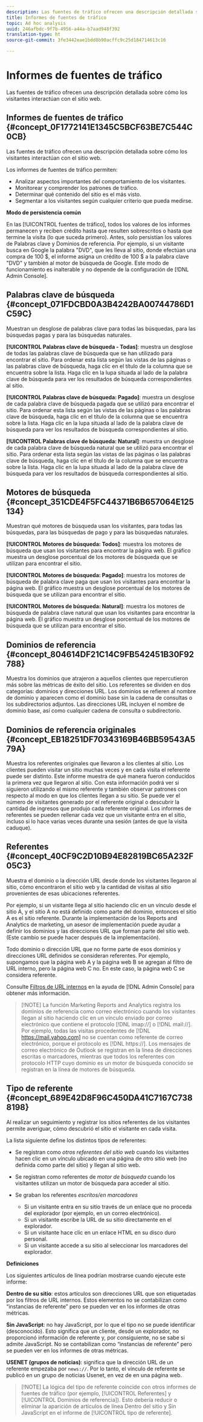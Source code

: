 ```yaml
---
description: Las fuentes de tráfico ofrecen una descripción detallada sobre cómo los visitantes interactúan con el sitio web.
title: Informes de fuentes de tráfico
topic: Ad hoc analysis
uuid: 246afbdc-9f7b-4956-a44a-b7aad948f392
translation-type: ht
source-git-commit: 3fe3442eae1bdd8b90acffc9c25d184714613c16

---
```



# Informes de fuentes de tráfico

Las fuentes de tráfico ofrecen una descripción detallada sobre cómo los visitantes interactúan con el sitio web.

## Informes de fuentes de tráfico {#concept_0F1772141E1345C5BCF63BE7C544C0CB}

Las fuentes de tráfico ofrecen una descripción detallada sobre cómo los visitantes interactúan con el sitio web.

Los informes de fuentes de tráfico permiten:

* Analizar aspectos importantes del comportamiento de los visitantes.
* Monitorear y comprender los patrones de tráfico.
* Determinar qué contenido del sitio es el más visto.
* Segmentar a los visitantes según cualquier criterio que pueda medirse.

**Modo de persistencia común**

En las [!UICONTROL fuentes de tráfico], todos los valores de los informes permanecen y reciben crédito hasta que resulten sobrescritos o hasta que termine la visita (lo que suceda primero). Antes, solo persistían los valores de Palabras clave y Dominios de referencia. Por ejemplo, si un visitante busca en Google la palabra &quot;DVD&quot;, que les lleva al sitio, donde efectúan una compra de 100 $, el informe asigna un crédito de 100 $ a la palabra clave &quot;DVD&quot; y también al motor de búsqueda de Google. Este modo de funcionamiento es inalterable y no depende de la configuración de [!DNL Admin Console].

## Palabras clave de búsqueda {#concept_071FDCBD0A3B4242BA00744786D1C59C}

Muestran un desglose de palabras clave para todas las búsquedas, para las búsquedas pagas y para las búsquedas naturales.

<!-- 

c_reports_search_keyword.xml

 -->

**[!UICONTROL Palabras clave de búsqueda - Todas]**: muestra un desglose de todas las palabras clave de búsqueda que se han utilizado para encontrar el sitio. Para ordenar esta lista según las vistas de las páginas o las palabras clave de búsqueda, haga clic en el título de la columna que se encuentra sobre la lista. Haga clic en la lupa situada al lado de la palabra clave de búsqueda para ver los resultados de búsqueda correspondientes al sitio.

**[!UICONTROL Palabras clave de búsqueda: Pagado]**: muestra un desglose de cada palabra clave de búsqueda pagada que se utilizó para encontrar el sitio. Para ordenar esta lista según las vistas de las páginas o las palabras clave de búsqueda, haga clic en el título de la columna que se encuentra sobre la lista. Haga clic en la lupa situada al lado de la palabra clave de búsqueda para ver los resultados de búsqueda correspondientes al sitio.

**[!UICONTROL Palabras clave de búsqueda: Natural]**: muestra un desglose de cada palabra clave de búsqueda natural que se utilizó para encontrar el sitio. Para ordenar esta lista según las vistas de las páginas o las palabras clave de búsqueda, haga clic en el título de la columna que se encuentra sobre la lista. Haga clic en la lupa situada al lado de la palabra clave de búsqueda para ver los resultados de búsqueda correspondientes al sitio.

## Motores de búsqueda {#concept_351CDE4F5FC44371B6B657064E125134}

Muestran qué motores de búsqueda usan los visitantes, para todas las búsquedas, para las búsquedas de pago y para las búsquedas naturales.

<!-- 

c_reports_search_engines.xml

 -->

**[!UICONTROL Motores de búsqueda: Todos]**: muestra los motores de búsqueda que usan los visitantes para encontrar la página web. El gráfico muestra un desglose porcentual de los motores de búsqueda que se utilizan para encontrar el sitio.

**[!UICONTROL Motores de búsqueda: Pagado]**: muestra los motores de búsqueda de palabra clave paga que usan los visitantes para encontrar la página web. El gráfico muestra un desglose porcentual de los motores de búsqueda que se utilizan para encontrar el sitio.

**[!UICONTROL Motores de búsqueda: Natural]**: muestra los motores de búsqueda de palabra clave natural que usan los visitantes para encontrar la página web. El gráfico muestra un desglose porcentual de los motores de búsqueda que se utilizan para encontrar el sitio.

## Dominios de referencia {#concept_804614DF21C14C9FB542451B30F92788}

<!-- 

c_reports_ref_domains.xml

 -->

Muestra los dominios que atrajeron a aquellos clientes que repercutieron más sobre las métricas de éxito del sitio. Los referentes se dividen en dos categorías: dominios y direcciones URL. Los dominios se refieren al nombre de dominio y aparecen como el dominio base sin la cadena de consultas o los subdirectorios adjuntos. Las direcciones URL incluyen el nombre de dominio base, así como cualquier cadena de consulta o subdirectorio.

## Dominios de referencia originales {#concept_EB18251DF70343169B46BB59543A579A}

<!-- 

c_reports_original_ref_domains.xml

 -->

Muestra los referentes originales que llevaron a los clientes al sitio. Los clientes pueden visitar un sitio muchas veces y en cada visita el referente puede ser distinto. Este informe muestra de qué manera fueron conducidos la primera vez que llegaron al sitio. Con esta información podrá ver si siguieron utilizando el mismo referente y también observar patrones con respecto al modo en que los clientes llegan a su sitio. Se puede ver el número de visitantes generado por el referente original o descubrir la cantidad de ingresos que produjo cada referente original. Los informes de referentes se pueden rellenar cada vez que un visitante entra en el sitio, incluso si lo hace varias veces durante una sesión (antes de que la visita caduque).

## Referentes {#concept_40CF9C2D10B94E82819BC65A232F05C3}

Muestra el dominio o la dirección URL desde donde los visitantes llegaron al sitio, cómo encontraron el sitio web y la cantidad de visitas al sitio provenientes de esas ubicaciones referentes.

<!-- 

c_reports_referrers.xml

 -->

Por ejemplo, si un visitante llega al sitio haciendo clic en un vínculo desde el sitio A, y el sitio A no está definido como parte del dominio, entonces el sitio A es el sitio referente. Durante la implementación de los Reports and Analytics de marketing, un asesor de implementación puede ayudar a definir los dominios y las direcciones URL que forman parte del sitio web. (Este cambio se puede hacer después de la implementación).

Todo dominio o dirección URL que no forme parte de esos dominios y direcciones URL definidos se consideran referentes. Por ejemplo, supongamos que la página web A y la página web B se agregan al filtro de URL interno, pero la página web C no. En este caso, la página web C se considera referente.

Consulte [Filtros de URL internos](https://docs.adobe.com/content/help/es-ES/analytics/admin/admin-tools/internal-url-filter-admin.html) en la ayuda de [!DNL Admin Console] para obtener más información.

>[!NOTE] La función Marketing Reports and Analytics registra los dominios de referencia como correo electrónico cuando los visitantes llegan al sitio haciendo clic en un vínculo enviado por correo electrónico que contiene el protocolo [!DNL imap://] o [!DNL mail://]. Por ejemplo, todas las visitas procedentes de [!DNL https://mail.yahoo.com] no se cuentan como referente de correo electrónico, porque el protocolo es [!DNL https://]. Los mensajes de correo electrónico de Outlook se registran en la línea de direcciones escritas o marcadores, mientras que todos los referentes con protocolo HTTP cuyo dominio es un motor de búsqueda conocido se registran en la línea de motores de búsqueda.

## Tipo de referente {#concept_689E42D8F96C450DA41C7167C7388198}

Al realizar un seguimiento y registrar los sitios referentes de los visitantes permite averiguar, cómo descubrió el sitio el visitante en cada visita.

<!-- 

c_reports_ref_types.xml

 -->

La lista siguiente define los distintos tipos de referentes:

* Se registran como *otros referentes del sitio web* cuando los visitantes hacen clic en un vínculo ubicado en una página de otro sitio web (no definida como parte del sitio) y llegan al sitio web.
* Se registran como referentes de *motor de búsqueda* cuando los visitantes utilizan un motor de búsqueda para acceder al sitio.
* Se graban los referentes *escritos/en marcadores*

   * Si un visitante entra en su sitio través de un enlace que no proceda del explorador (por ejemplo, en un correo electrónico).
   * Si un visitante escribe la URL de su sitio directamente en el explorador.
   * Si un visitante hace clic en un enlace HTML en su disco duro personal.
   * Si un visitante accede a su sitio al seleccionar los marcadores del explorador.

**Definiciones**

Los siguientes artículos de línea podrían mostrarse cuando ejecute este informe:

**Dentro de su sitio**: estos artículos son direcciones URL que son etiquetadas por los filtros de URL internos. Estos elementos no se contabilizan como “instancias de referente” pero se pueden ver en los informes de otras métricas.

**Sin JavaScript**: no hay JavaScript, por lo que el tipo no se puede identificar (desconocido). Esto significa que un cliente, desde un explorador, no proporcionó información de referente y, por consiguiente, no se sabe si admite JavaScript. No se contabilizan como “instancias de referente” pero se pueden ver en los informes de otras métricas.

**USENET (grupos de noticias)**: significa que la dirección URL de un referente empezaba por `news://`. Por lo tanto, el vínculo de referente se publicó en un grupo de noticias Usenet, en vez de en una página web.

>[!NOTE] La lógica del tipo de referente coincide con otros informes de fuentes de tráfico (por ejemplo, [!UICONTROL Referentes] y [!UICONTROL Dominios de referencia]). Esto debería reducir o eliminar la aparición de artículos de línea Dentro del sitio y Sin JavaScript en el informe de [!UICONTROL tipo de referente].

